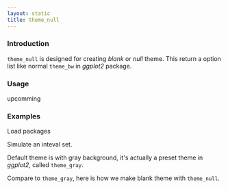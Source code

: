 ```yaml
---
layout: static
title: theme_null
---
```

<!--roptions dev='png', fig.width=8, fig.height=8, fig.path = "theme_null-" -->
<!--begin.rcode setup, message = FALSE, echo = FALSE, warning = FALSE
    render_jekyll()
    opts_knit$set(upload.fun = function(file) 
       imgur_upload(file, key = "7733c9b660907f0975935cc9ba657413"))
    dir.path <- "~/Codes/gitrepos/ggbio/master/ggbio/inst/examples/geom/"
    fl<- file.path(dir.path, "theme_null.R")
    read_chunk(fl)
end.rcode-->

### Introduction
`theme_null` is designed for creating *blank* or *null* theme. This return a
option list like normal `theme_bw` in *ggplot2* package.

### Usage
  upcomming
  
### Examples
Load packages
<!--begin.rcode load, message = FALSE, warning = FALSE
end.rcode-->

Simulate an inteval set.
<!--begin.rcode simul, message = FALSE, warning = FALSE
end.rcode-->


Default theme is with gray background, it's actually a preset theme in
*ggplot2*, called `theme_gray`.
<!--begin.rcode default, message = FALSE, warning = FALSE
end.rcode-->

Compare to `theme_gray`, here is how we make blank theme with `theme_null`.
<!--begin.rcode theme_null, message = FALSE, warning = FALSE
end.rcode-->
